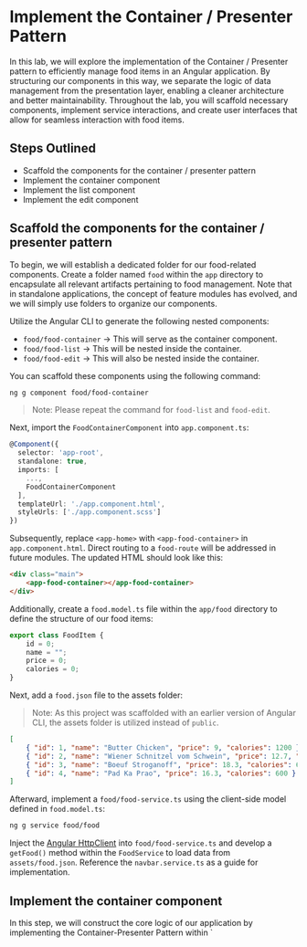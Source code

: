# Implement the Container / Presenter Pattern  
   
In this lab, we will explore the implementation of the Container / Presenter pattern to efficiently manage food items in an Angular application. By structuring our components in this way, we separate the logic of data management from the presentation layer, enabling a cleaner architecture and better maintainability. Throughout the lab, you will scaffold necessary components, implement service interactions, and create user interfaces that allow for seamless interaction with food items.  
   
## Steps Outlined  
- Scaffold the components for the container / presenter pattern  
- Implement the container component  
- Implement the list component  
- Implement the edit component  
   
## Scaffold the components for the container / presenter pattern  
To begin, we will establish a dedicated folder for our food-related components. Create a folder named `food` within the `app` directory to encapsulate all relevant artifacts pertaining to food management. Note that in standalone applications, the concept of feature modules has evolved, and we will simply use folders to organize our components.  
   
Utilize the Angular CLI to generate the following nested components:  
- `food/food-container` -> This will serve as the container component.  
- `food/food-list` -> This will be nested inside the container.  
- `food/food-edit` -> This will also be nested inside the container.  
   
You can scaffold these components using the following command:  
```bash  
ng g component food/food-container  
```  
> Note: Please repeat the command for `food-list` and `food-edit`.  
   
Next, import the `FoodContainerComponent` into `app.component.ts`:  
```typescript  
@Component({  
  selector: 'app-root',  
  standalone: true,  
  imports: [  
    ...,  
    FoodContainerComponent  
  ],  
  templateUrl: './app.component.html',  
  styleUrls: ['./app.component.scss']  
})  
```  
Subsequently, replace `<app-home>` with `<app-food-container>` in `app.component.html`. Direct routing to a `food-route` will be addressed in future modules. The updated HTML should look like this:  
```html  
<div class="main">  
    <app-food-container></app-food-container>  
</div>  
```  
Additionally, create a `food.model.ts` file within the `app/food` directory to define the structure of our food items:  
```typescript  
export class FoodItem {  
    id = 0;  
    name = "";  
    price = 0;  
    calories = 0;  
}  
```  
Next, add a `food.json` file to the assets folder:  
> Note: As this project was scaffolded with an earlier version of Angular CLI, the assets folder is utilized instead of `public`.  
```json  
[  
    { "id": 1, "name": "Butter Chicken", "price": 9, "calories": 1200 },  
    { "id": 2, "name": "Wiener Schnitzel vom Schwein", "price": 12.7, "calories": 730 },  
    { "id": 3, "name": "Boeuf Stroganoff", "price": 18.3, "calories": 600 },  
    { "id": 4, "name": "Pad Ka Prao", "price": 16.3, "calories": 600 }  
]  
```  
Afterward, implement a `food/food-service.ts` using the client-side model defined in `food.model.ts`:  
```bash  
ng g service food/food  
```  
Inject the [Angular HttpClient](https://angular.io/guide/http) into `food/food-service.ts` and develop a `getFood()` method within the `FoodService` to load data from `assets/food.json`. Reference the `navbar.service.ts` as a guide for implementation.  
   
## Implement the container component  
In this step, we will construct the core logic of our application by implementing the Container-Presenter Pattern within `